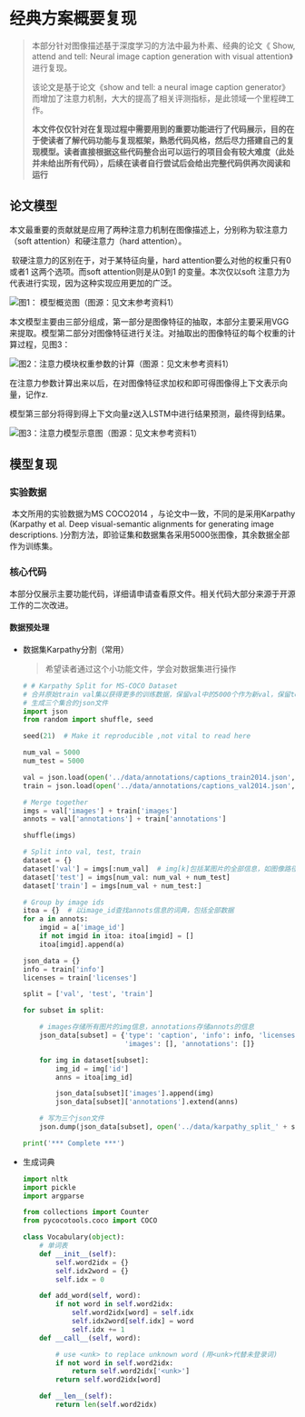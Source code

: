 # 经典方案概要复现

> 本部分针对图像描述基于深度学习的方法中最为朴素、经典的论文《 Show, attend and tell: Neural image caption generation with visual attention》进行复现。
>
> 该论文是基于论文《show and tell: a neural image caption generator》而增加了注意力机制，大大的提高了相关评测指标，是此领域一个里程碑工作。
>
> **本文件仅仅针对在复现过程中需要用到的重要功能进行了代码展示，目的在于使读者了解代码功能与复现框架，熟悉代码风格，然后尽力搭建自己的复现模型。读者直接根据这些代码整合出可以运行的项目会有较大难度（此处并未给出所有代码），后续在读者自行尝试后会给出完整代码供再次阅读和运行**



## 论文模型

​		本文最重要的贡献就是应用了两种注意力机制在图像描述上，分别称为软注意力（soft attention）和硬注意力（hard attention）。

​		软硬注意力的区别在于，对于某特征向量，hard attention要么对他的权重只有0或者1 这两个选项。而soft attention则是从0到1 的变量。本次仅以soft 注意力为代表进行实现，因为这种实现应用更加的广泛。

![图1： 模型概览图（图源：见文末参考资料1）](http://resource.mahc.host/img/figure2.png)



​		本文模型主要由三部分组成，第一部分是图像特征的抽取，本部分主要采用VGG来提取。模型第二部分对图像特征进行关注。对抽取出的图像特征的每个权重的计算过程，见图3：

![图2：注意力模块权重参数的计算（图源：见文末参考资料1）](http://resource.mahc.host/img/figure3.png)



在注意力参数计算出来以后，在对图像特征求加权和即可得图像得上下文表示向量，记作z.

​		模型第三部分将得到得上下文向量z送入LSTM中进行结果预测，最终得到结果。

![图3：注意力模型示意图（图源：见文末参考资料1）](http://resource.mahc.host/img/figure4.png)



## 模型复现

### 实验数据

​		本文所用的实验数据为MS COCO2014 ，与论文中一致，不同的是采用Karpathy (Karpathy et al. Deep visual-semantic alignments for generating image descriptions. )分割方法，即验证集和数据集各采用5000张图像，其余数据全部作为训练集。

### 核心代码

​		本部分仅展示主要功能代码，详细请申请查看原文件。相关代码大部分来源于开源工作的二次改进。

#### 数据预处理

* 数据集Karpathy分割（常用）

  > 希望读者通过这个小功能文件，学会对数据集进行操作

  ```python
  # # Karpathy Split for MS-COCO Dataset
  # 合并原始train val集以获得更多的训练数据，保留val中的5000个作为新val，保留test中的5000个作为新test
  # 生成三个集合的json文件
  import json
  from random import shuffle, seed
  
  seed(21)  # Make it reproducible ,not vital to read here
  
  num_val = 5000
  num_test = 5000
  
  val = json.load(open('../data/annotations/captions_train2014.json', 'r'))
  train = json.load(open('../data/annotations/captions_val2014.json', 'r'))
  
  # Merge together
  imgs = val['images'] + train['images']
  annots = val['annotations'] + train['annotations']
  
  shuffle(imgs)
  
  # Split into val, test, train
  dataset = {}
  dataset['val'] = imgs[:num_val]  # img[k]包括某图片的全部信息，如图像路径和图片id
  dataset['test'] = imgs[num_val: num_val + num_test]
  dataset['train'] = imgs[num_val + num_test:]
  
  # Group by image ids
  itoa = {}  # 以image_id查找annots信息的词典，包括全部数据
  for a in annots:
      imgid = a['image_id']
      if not imgid in itoa: itoa[imgid] = []
      itoa[imgid].append(a)
  
  json_data = {}
  info = train['info']
  licenses = train['licenses']
  
  split = ['val', 'test', 'train']
  
  for subset in split:
  
      # images存储所有图片的img信息，annotations存储annots的信息
      json_data[subset] = {'type': 'caption', 'info': info, 'licenses': licenses,
                           'images': [], 'annotations': []}
  
      for img in dataset[subset]:
          img_id = img['id']
          anns = itoa[img_id]
  
          json_data[subset]['images'].append(img)
          json_data[subset]['annotations'].extend(anns)
  
      # 写为三个json文件
      json.dump(json_data[subset], open('../data/karpathy_split_' + subset + '.json', 'w'))
  
  print('*** Complete ***')
  ```

* 生成词典

  ```python
  import nltk
  import pickle
  import argparse
  
  from collections import Counter
  from pycocotools.coco import COCO
  
  class Vocabulary(object):
      # 单词表
      def __init__(self):
          self.word2idx = {}
          self.idx2word = {}
          self.idx = 0
  
      def add_word(self, word):
          if not word in self.word2idx:
              self.word2idx[word] = self.idx
              self.idx2word[self.idx] = word
              self.idx += 1
      def __call__(self, word):
  
          # use <unk> to replace unknown word (用<unk>代替未登录词)
          if not word in self.word2idx:
              return self.word2idx['<unk>']
          return self.word2idx[word]
  
      def __len__(self):
          return len(self.word2idx)
  
  ```
  
